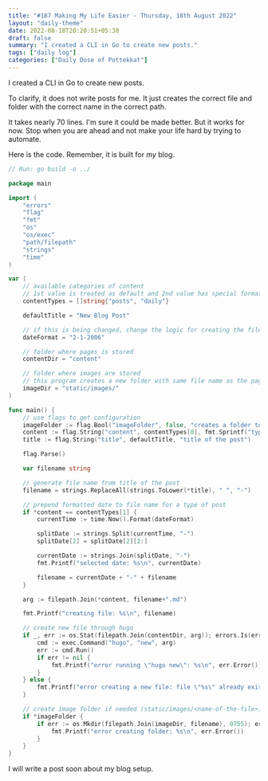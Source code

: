 ```yaml
---
title: "#187 Making My Life Easier - Thursday, 18th August 2022"
layout: "daily-theme"
date: 2022-08-18T20:20:51+05:30
draft: false
summary: "I created a CLI in Go to create new posts."
tags: ["daily log"]
categories: ["Daily Dose of Pottekkat"]
---
```


I created a CLI in Go to create new posts.

To clarify, it does not write posts for me. It just creates the correct file and folder with the correct name in the correct path.

It takes nearly 70 lines. I'm sure it could be made better. But it works for now. Stop when you are ahead and not make your life hard by trying to automate.

Here is the code. Remember, it is built for _my_ blog.

```go
// Run: go build -o ../

package main

import (
	"errors"
	"flag"
	"fmt"
	"os"
	"os/exec"
	"path/filepath"
	"strings"
	"time"
)

var (
	// available categories of content
	// 1st value is treated as default and 2nd value has special formatting for its file name
	contentTypes = []string{"posts", "daily"}

	defaultTitle = "New Blog Post"

	// if this is being changed, change the logic for creating the file name below
	dateFormat = "2-1-2006"

	// folder where pages is stored
	contentDir = "content"

	// folder where images are stored
	// this program creates a new folder with same file name as the page to store its images
	imageDir = "static/images/"
)

func main() {
	// use flags to get configuration
	imageFolder := flag.Bool("imageFolder", false, "creates a folder to store images")
	content := flag.String("content", contentTypes[0], fmt.Sprintf("type of content [%v]", strings.Join(contentTypes, ",")))
	title := flag.String("title", defaultTitle, "title of the post")

	flag.Parse()

	var filename string

	// generate file name from title of the post
	filename = strings.ReplaceAll(strings.ToLower(*title), " ", "-")

	// prepend formatted date to file name for a type of post
	if *content == contentTypes[1] {
		currentTime := time.Now().Format(dateFormat)

		splitDate := strings.Split(currentTime, "-")
		splitDate[2] = splitDate[2][2:]

		currentDate := strings.Join(splitDate, "-")
		fmt.Printf("selected date: %s\n", currentDate)

		filename = currentDate + "-" + filename
	}

	arg := filepath.Join(*content, filename+".md")

	fmt.Printf("creating file: %s\n", filename)

	// create new file through hugo
	if _, err := os.Stat(filepath.Join(contentDir, arg)); errors.Is(err, os.ErrNotExist) {
		cmd := exec.Command("hugo", "new", arg)
		err := cmd.Run()
		if err != nil {
			fmt.Printf("error running \"hugo new\": %s\n", err.Error())
		}
	} else {
		fmt.Printf("error creating a new file: file \"%s\" already exists\n", arg)
	}

	// create image folder if needed (static/images/<name-of-the-file>)
	if *imageFolder {
		if err := os.Mkdir(filepath.Join(imageDir, filename), 0755); err != nil {
			fmt.Printf("error creating folder: %s\n", err.Error())
		}
	}
}
```

I will write a post soon about my blog setup.
